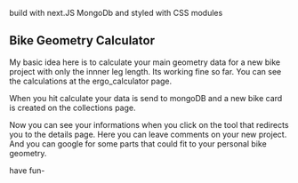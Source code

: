 build with next.JS MongoDb and styled with CSS modules

## Bike Geometry Calculator

My basic idea here is to calculate your main geometry data for a new bike project with only the innner leg length.
Its working fine so far. You can see the calculations at the ergo_calculator page.

When you hit calculate your data is send to mongoDB and a new bike card is created on the collections page.

Now you can see your informations when you click on the tool that redirects you to the details page.
Here you can leave comments on your new project.
And you can google for some parts that could fit to your personal bike geometry.

have fun-
